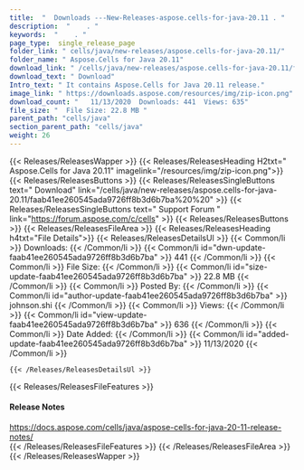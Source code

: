 ```yaml
---
title:  "  Downloads ---New-Releases-aspose.cells-for-java-20.11 . " 
description:  "    . " 
keywords:  "    . " 
page_type:  single_release_page
folder_link: " cells/java/new-releases/aspose.cells-for-java-20.11/"
folder_name: " Aspose.Cells for Java 20.11"
download_link: " /cells/java/new-releases/aspose.cells-for-java-20.11/faab41ee260545ada9726ff8b3d6b7ba"
download_text: " Download"
Intro_text: " It contains Aspose.Cells for Java 20.11 release."
image_link: " https://downloads.aspose.com/resources/img/zip-icon.png"
download_count: "   11/13/2020  Downloads: 441  Views: 635"
file_size: "  File Size: 22.8 MB "
parent_path: "cells/java"
section_parent_path: "cells/java"
weight: 26 
---
```


{{< Releases/ReleasesWapper >}}
  {{< Releases/ReleasesHeading H2txt=" Aspose.Cells for Java 20.11" imagelink="/resources/img/zip-icon.png">}}
  {{< Releases/ReleasesButtons >}}
    {{< Releases/ReleasesSingleButtons text=" Download" link="/cells/java/new-releases/aspose.cells-for-java-20.11/faab41ee260545ada9726ff8b3d6b7ba%20%20" >}}
    {{< Releases/ReleasesSingleButtons text=" Support Forum " link="https://forum.aspose.com/c/cells" >}}
  {{< Releases/ReleasesButtons >}}
  {{< Releases/ReleasesFileArea >}}
    {{< Releases/ReleasesHeading h4txt="File Details">}}
    {{< Releases/ReleasesDetailsUl >}}
            {{< Common/li  >}} Downloads: {{< /Common/li >}} 
      {{< Common/li id="dwn-update-faab41ee260545ada9726ff8b3d6b7ba" >}} 441 {{< /Common/li >}} 
      {{< Common/li  >}} File Size: {{< /Common/li >}} 
      {{< Common/li id="size-update-faab41ee260545ada9726ff8b3d6b7ba" >}} 22.8 MB {{< /Common/li >}} 
      {{< Common/li  >}} Posted By: {{< /Common/li >}} 
      {{< Common/li id="author-update-faab41ee260545ada9726ff8b3d6b7ba" >}} johnson.shi {{< /Common/li >}} 
      {{< Common/li  >}} Views: {{< /Common/li >}} 
      {{< Common/li id="view-update-faab41ee260545ada9726ff8b3d6b7ba" >}} 636 {{< /Common/li >}} 
      {{< Common/li  >}} Date Added: {{< /Common/li >}} 
      {{< Common/li id="added-update-faab41ee260545ada9726ff8b3d6b7ba" >}} 11/13/2020 {{< /Common/li >}} 

    {{< /Releases/ReleasesDetailsUl >}}

  {{< Releases/ReleasesFileFeatures >}}
      <h4>Release Notes</h4><div><a href="https://docs.aspose.com/cells/java/aspose-cells-for-java-20-11-release-notes/">https://docs.aspose.com/cells/java/aspose-cells-for-java-20-11-release-notes/</a></div>
  {{< /Releases/ReleasesFileFeatures >}}
 {{< /Releases/ReleasesFileArea >}}
{{< /Releases/ReleasesWapper >}}


